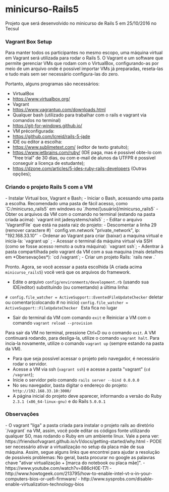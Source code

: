 # minicurso-Rails5
Projeto que será desenvolvido no minicurso de Rails 5 em 25/10/2016 no Tecsul

<h3>Vagrant Box Setup</h3>
Para manter todos os participantes no mesmo escopo, uma máquina virtual em Vagrant será utilizada para rodar o Rails 5.
O Vagrant e um software que permite gerenciar VMs que rodam com o VirtualBox, configurando-as por meio de um arquivo onde é possível importar VMs já preparadas, reseta-las e tudo mais sem ser necessário configura-las do zero.

Portanto, alguns programas são necessários:
- VirtualBox
 - https://www.virtualbox.org/
- Vagrant
 - https://www.vagrantup.com/downloads.html
- Qualquer bash (utilizado para trabalhar com o rails e vagrant via comandos no terminal)
 - https://git-for-windows.github.io/
- VM préconfigurada:
 - https://github.com/lcreid/rails-5-jade
- IDE ou editor a escolha:
 - https://www.sublimetext.com/ (editor de texto gratuíto);
 - https://www.jetbrains.com/ruby/ (IDE paga, mas é possível obte-lo com "free trial" de 30 dias, ou com e-mail de alunos da UTFPR é possível conseguir a licença de estudante);
 - https://dzone.com/articles/5-ides-ruby-rails-developers (Outras opções);
 
<h3>Criando o projeto Rails 5 com a VM</h3>
- Instalar Virtual box, Vagrant e Bash;
- Iniciar o Bash, acessando uma pasta a escolha. Recomendado uma pasta de fácil acesso, como `C:/minicurso_rails5` em windows ou `/home/[usuário]/minicurso_rails5`
- Obter os arquivos da VM com o comando no terminal (estando na pasta criada acima): `vagrant init jadesystems/rails5` ;
- Editar o arquivo `VagrantFile` que está na pasta raiz do projeto:
 - Descomentar a linha 29 (remover caractere #) `  config.vm.network "private_network", ip: "192.168.33.10"`
- Ordenar ao Vagrant para criar (baixar) a maquina virtual e inicia-la: `vagrant up` ;
- Acessar o terminal da máquina virtual via SSH (como se fosse acesso remoto a outra máquina): `vagrant ssh`;
- Adentrar à pasta compartilhada pelo vagrant da VM com a sua maquina (mais detalhes em *Obersevações*): `cd /vagrant`;
- Criar um projeto Rails: `rails new .`

Pronto. Agora, se você acessar a pasta escolhida (A criada acima `minicurso_rails5`) você verá que os arquivos do framework.

- Edite o arquivo `config/environments/development.rb` (usando sua IDE/editor) substituíndo (ou comentando) a última linha:

`# config.file_watcher = ActiveSupport::EventedFileUpdateChecker` deletar ou comentar(colocando # no início)
`config.file_watcher = ActiveSupport::FileUpdateChecker ` Esta fica no lugar

- Sair do terminal da VM com comando `exit` e  Reiniciar a VM com o comando `vagrant reload --provision`

Para sair da VM no terminal, pressione Ctrl+D ou o comando `exit`. A VM continuará rodando, para desliga-la, utilize o comando `vagrant halt`. Para incia-la novamente, utilize o comando `vagrant up` (sempre estando na pasta da VM).

- Para que seja possível acessar o projeto pelo navegador, é necessário rodar o servidor.
 - Acesse a VM via ssh (`vagrant ssh`) e acesse a pasta "vagrant" (`cd /vagrant`);
 - Inicie o servidor pelo comando `rails server --bind 0.0.0.0`
 - No seu navegador, basta digitar o endereço do projeto: `http://192.168.33.10:3000/`
 - A página inicial do projeto deve aparecer, informando a versão do Ruby `2.3.1 (x86_64-linux-gnu)` e do Rails `5.0.0.1`

<h3>Observações</h3>
- O vagrant "liga" a pasta criada para instalar o projeto rails ao diretório `/vagrant` na VM, assim, você pode editar os códigos fonte utilizando qualquer SO, mas rodando o Ruby em um ambiente linux. Vale a pena ver: https://friendsofvagrant.github.io/v1/docs/getting-started/why.html
- PODE ser necessário ativar a virtualização no setup da placa mãe de sua máquina. Assim, segue alguns links que encontrei para ajudar a resolução de possíveis problemas:
No geral, basta procurar no google as palavras chave "ativar virtualização + [marca do notebook ou placa mãe]".
 - https://www.youtube.com/watch?v=886cH0E-T7I
 - http://www.howtogeek.com/213795/how-to-enable-intel-vt-x-in-your-computers-bios-or-uefi-firmware/
 - http://www.sysprobs.com/disable-enable-virtualization-technology-bios
